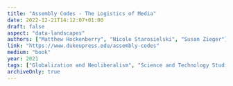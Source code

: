 ```yaml
---
title: "Assembly Codes - The Logistics of Media"
date: 2022-12-21T14:12:07+01:00
draft: false
aspect: "data-landscapes"
authors: ["Matthew Hockenberry", "Nicole Starosielski", "Susan Zieger"]
link: "https://www.dukeupress.edu/assembly-codes"
medium: "book"
year: 2021
tags: ["Globalization and Neoliberalism", "Science and Technology Studies", "Media Studies", "Fred Moten, Ebony Coletu, Shannon Mattern, Liam Cole Young, Ned Rossiter, Michael Palm, Kay Dickinson, Tung-Hui Hu, John Durham Peters, Stefano Harney"]
archiveOnly: true
---
```

